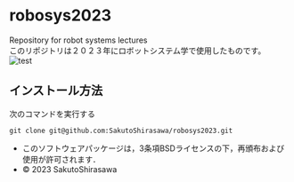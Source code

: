 # robosys2023
Repository for robot systems lectures  
このリポジトリは２０２３年にロボットシステム学で使用したものです。
![test](https://github.com/SakutoShirasawa/robosys2023/actions/workflows/test.yml/badge.svg)

## インストール方法  
次のコマンドを実行する
```
git clone git@github.com:SakutoShirasawa/robosys2023.git
```

* このソフトウェアパッケージは，3条項BSDライセンスの下，再頒布および使用が許可されます．
* © 2023 SakutoShirasawa
